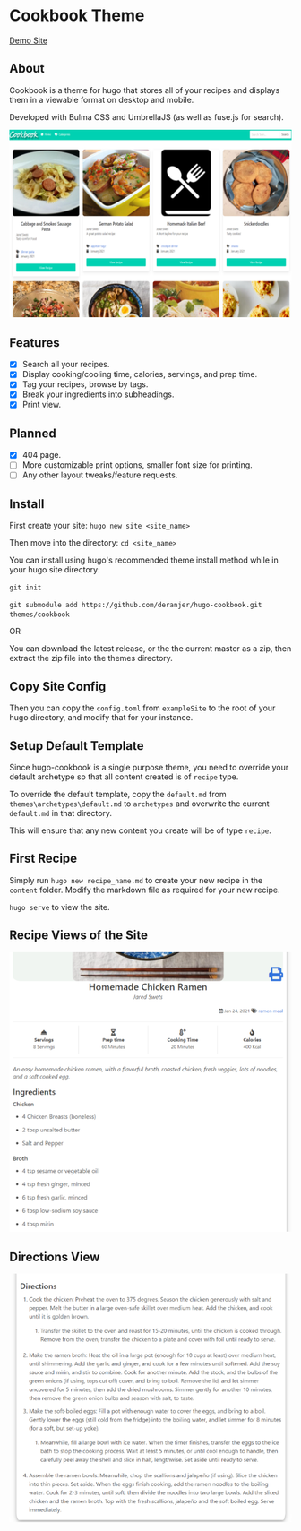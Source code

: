 # Cookbook Theme

[Demo Site](https://wonderful-raman-ea1990.netlify.app)

## About

Cookbook is a theme for hugo that stores all of your recipes and displays them in a viewable format on desktop and mobile.

Developed with Bulma CSS and UmbrellaJS (as well as fuse.js for search).

![Cookbook Homepage](images/screenshot.png)

## Features

- [x] Search all your recipes.
- [x] Display cooking/cooling time, calories, servings, and prep time.
- [x] Tag your recipes, browse by tags.
- [x] Break your ingredients into subheadings.
- [x] Print view.

## Planned

- [x] 404 page.
- [ ] More customizable print options, smaller font size for printing.
- [ ] Any other layout tweaks/feature requests.

## Install

First create your site: `hugo new site <site_name>`

Then move into the directory: `cd <site_name>`

You can install using hugo's recommended theme install method while in your hugo site directory:

`git init`

`git submodule add https://github.com/deranjer/hugo-cookbook.git themes/cookbook`

OR

You can download the latest release, or the the current master as a zip, then extract the zip file into the themes directory.

## Copy Site Config

Then you can copy the `config.toml` from `exampleSite` to the root of your hugo directory, and modify that for your instance.

## Setup Default Template

Since hugo-cookbook is a single purpose theme, you need to override your default archetype so that all content created is of `recipe` type.

To override the default template, copy the `default.md` from `themes\archetypes\default.md` to `archetypes` and overwrite the current `default.md` in that directory.

This will ensure that any new content you create will be of type `recipe`.

## First Recipe

Simply run `hugo new recipe_name.md` to create your new recipe in the `content` folder.  Modify the markdown file as required for your new recipe.

`hugo serve` to view the site.

## Recipe Views of the Site

![Ramen Recipe](images/tn.png)

## Directions View

![Direction View](images/tn2.png)